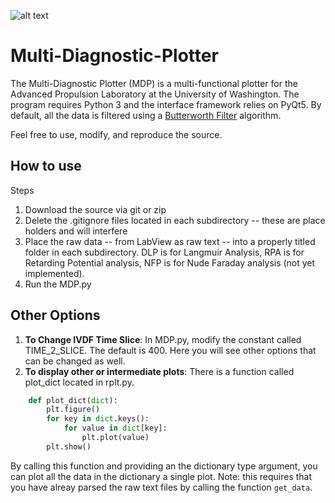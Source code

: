 ![alt text](https://raw.githubusercontent.com/hansmrtn/Multi-Diagnostic-Plotter/master/assets/ic_aplotter.png)

# Multi-Diagnostic-Plotter

The Multi-Diagnostic Plotter (MDP) is a multi-functional plotter for the Advanced Propulsion Laboratory at the University of Washington. The program requires Python 3 and the interface framework relies on PyQt5. By default, all the data is filtered using a [Butterworth Filter](https://en.wikipedia.org/wiki/Butterworth_filter) algorithm. 


Feel free to use, modify, and reproduce the source.

## How to use

Steps
1. Download the source via git or zip
2. Delete the .gitignore files located in each subdirectory -- these are place holders and will interfere
3. Place the raw data -- from LabView as raw text -- into a properly titled folder in each subdirectory. 
    DLP is for Langmuir Analysis, RPA is for Retarding Potential analysis, NFP is for Nude Faraday analysis (not yet implemented).
4. Run the MDP.py

## Other Options

1. **To Change IVDF Time Slice**: In MDP.py, modify the constant called TIME_2_SLICE. The default is 400. Here you will see other options that can be changed as well.
2. **To display other or intermediate plots**: There is a function called plot_dict located in rplt.py. 
```python  
    def plot_dict(dict):
        plt.figure()
        for key in dict.keys():
            for value in dict[key]:
                plt.plot(value)
        plt.show()
```
 By calling this function and providing an the dictionary type argument, you can plot all the data in the dictionary a single plot. Note: this requires that you have alreay parsed the raw text files by calling the function ```get_data```. 
